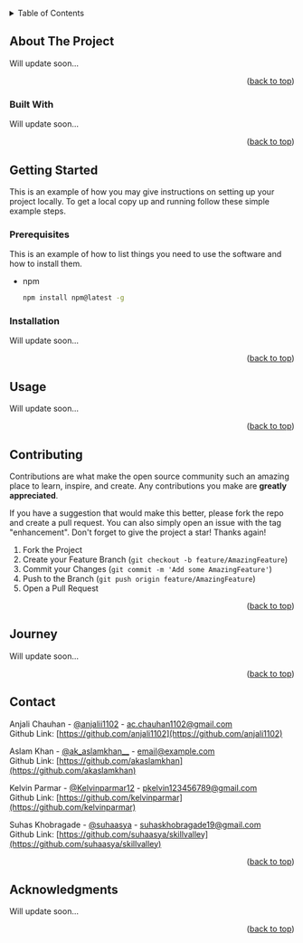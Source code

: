 <a name="readme-top"></a>

<!-- TABLE OF CONTENTS -->
<details>
  <summary>Table of Contents</summary>
  <ol>
    <li>
      <a href="#about-the-project">About The Project</a>
      <ul>
        <li><a href="#built-with">Built With</a></li>
      </ul>
    </li>
    <li>
      <a href="#getting-started">Getting Started</a>
      <ul>
        <li><a href="#prerequisites">Prerequisites</a></li>
        <li><a href="#installation">Installation</a></li>
      </ul>
    </li>
    <li><a href="#usage">Usage</a></li>
    <li><a href="#contributing">Contributing</a></li>
    <li><a href="#journey">Journey</a></li>
    <li><a href="#contact">Contact</a></li>
    <li><a href="#acknowledgments">Acknowledgments</a></li>
  </ol>
</details>

<!-- ABOUT THE PROJECT -->

## About The Project

Will update soon...

<p align="right">(<a href="#readme-top">back to top</a>)</p>

### Built With

Will update soon...

<p align="right">(<a href="#readme-top">back to top</a>)</p>

<!-- GETTING STARTED -->

## Getting Started

This is an example of how you may give instructions on setting up your project locally.
To get a local copy up and running follow these simple example steps.

### Prerequisites

This is an example of how to list things you need to use the software and how to install them.

- npm
  ```sh
  npm install npm@latest -g
  ```

### Installation

Will update soon...

<p align="right">(<a href="#readme-top">back to top</a>)</p>

<!-- USAGE EXAMPLES -->

## Usage

Will update soon...

<p align="right">(<a href="#readme-top">back to top</a>)</p>

<!-- CONTRIBUTING -->

## Contributing

Contributions are what make the open source community such an amazing place to learn, inspire, and create. Any contributions you make are **greatly appreciated**.

If you have a suggestion that would make this better, please fork the repo and create a pull request. You can also simply open an issue with the tag "enhancement".
Don't forget to give the project a star! Thanks again!

1. Fork the Project
2. Create your Feature Branch (`git checkout -b feature/AmazingFeature`)
3. Commit your Changes (`git commit -m 'Add some AmazingFeature'`)
4. Push to the Branch (`git push origin feature/AmazingFeature`)
5. Open a Pull Request

<p align="right">(<a href="#readme-top">back to top</a>)</p>

<!-- JOURNEY -->

## Journey

Will update soon...

<!-- Blog Link: [https://example.com](https://github.com/suhaasya/skillvalley) -->

<p align="right">(<a href="#readme-top">back to top</a>)</p>
<!-- CONTACT -->

## Contact

Anjali Chauhan - [@anjalii1102](https://twitter.com/anjalii1102) - ac.chauhan1102@gmail.com <br />
Github Link: [https://github.com/anjali1102](https://github.com/anjali1102)

Aslam Khan - [@ak_aslamkhan\_\_](https://twitter.com/ak_aslamkhan__) - email@example.com <br />
Github Link: [https://github.com/akaslamkhan](https://github.com/akaslamkhan)

Kelvin Parmar - [@Kelvinparmar12](https://twitter.com/Kelvinparmar12) - pkelvin123456789@gmail.com <br />
Github Link: [https://github.com/kelvinparmar](https://github.com/kelvinparmar)

Suhas Khobragade - [@suhaasya](https://twitter.com/suhaasya) - suhaskhobragade19@gmail.com <br />
Github Link: [https://github.com/suhaasya/skillvalley](https://github.com/suhaasya/skillvalley)

<p align="right">(<a href="#readme-top">back to top</a>)</p>

<!-- ACKNOWLEDGMENTS -->

## Acknowledgments

Will update soon...

<p align="right">(<a href="#readme-top">back to top</a>)</p>
